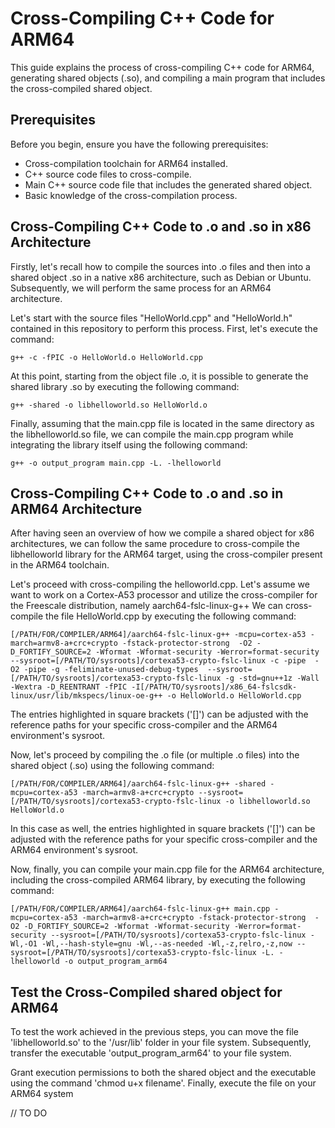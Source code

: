 # Cross-Compiling C++ Code for ARM64

This guide explains the process of cross-compiling C++ code for ARM64, generating shared objects (.so), and compiling a main program that includes the cross-compiled shared object.

## Prerequisites

Before you begin, ensure you have the following prerequisites:

- Cross-compilation toolchain for ARM64 installed.
- C++ source code files to cross-compile.
- Main C++ source code file that includes the generated shared object.
- Basic knowledge of the cross-compilation process.

## Cross-Compiling C++ Code to .o and .so in x86 Architecture

Firstly, let's recall how to compile the sources into .o files and then into a shared object .so in a native x86 architecture, such as Debian or Ubuntu. Subsequently, we will perform the same process for an ARM64 architecture.

Let's start with the source files "HelloWorld.cpp" and "HelloWorld.h" contained in this repository to perform this process. First, let's execute the command:

``` g++ -c -fPIC -o HelloWorld.o HelloWorld.cpp ```

At this point, starting from the object file .o, it is possible to generate the shared library .so by executing the following command:

``` g++ -shared -o libhelloworld.so HelloWorld.o ```

Finally, assuming that the main.cpp file is located in the same directory as the libhelloworld.so file, we can compile the main.cpp program while integrating the library itself using the following command:

``` g++ -o output_program main.cpp -L. -lhelloworld ```

## Cross-Compiling C++ Code to .o and .so in ARM64 Architecture

After having seen an overview of how we compile a shared object for x86 architectures, we can follow the same procedure to cross-compile the libhelloworld library for the ARM64 target, using the cross-compiler present in the ARM64 toolchain. 

Let's proceed with cross-compiling the helloworld.cpp. 
Let's assume we want to work on a Cortex-A53 processor and utilize the cross-compiler for the Freescale distribution, namely aarch64-fslc-linux-g++
We can cross-compile the file HelloWorld.cpp by executing the following command:

``` [/PATH/FOR/COMPILER/ARM64]/aarch64-fslc-linux-g++ -mcpu=cortex-a53 -march=armv8-a+crc+crypto -fstack-protector-strong  -O2 -D_FORTIFY_SOURCE=2 -Wformat -Wformat-security -Werror=format-security --sysroot=[/PATH/TO/sysroots]/cortexa53-crypto-fslc-linux -c -pipe  -O2 -pipe -g -feliminate-unused-debug-types  --sysroot=[/PATH/TO/sysroots]/cortexa53-crypto-fslc-linux -g -std=gnu++1z -Wall -Wextra -D_REENTRANT -fPIC -I[/PATH/TO/sysroots]/x86_64-fslcsdk-linux/usr/lib/mkspecs/linux-oe-g++ -o HelloWorld.o HelloWorld.cpp ```

The entries highlighted in square brackets ('[]') can be adjusted with the reference paths for your specific cross-compiler and the ARM64 environment's sysroot.

Now, let's proceed by compiling the .o file (or multiple .o files) into the shared object (.so) using the following command:

``` [/PATH/FOR/COMPILER/ARM64]/aarch64-fslc-linux-g++ -shared -mcpu=cortex-a53 -march=armv8-a+crc+crypto --sysroot=[/PATH/TO/sysroots]/cortexa53-crypto-fslc-linux -o libhelloworld.so HelloWorld.o ```

In this case as well, the entries highlighted in square brackets ('[]') can be adjusted with the reference paths for your specific cross-compiler and the ARM64 environment's sysroot.

Now, finally, you can compile your main.cpp file for the ARM64 architecture, including the cross-compiled ARM64 library, by executing the following command:

``` [/PATH/FOR/COMPILER/ARM64]/aarch64-fslc-linux-g++ main.cpp -mcpu=cortex-a53 -march=armv8-a+crc+crypto -fstack-protector-strong  -O2 -D_FORTIFY_SOURCE=2 -Wformat -Wformat-security -Werror=format-security --sysroot=[/PATH/TO/sysroots]/cortexa53-crypto-fslc-linux -Wl,-O1 -Wl,--hash-style=gnu -Wl,--as-needed -Wl,-z,relro,-z,now --sysroot=[/PATH/TO/sysroots]/cortexa53-crypto-fslc-linux -L. -lhelloworld -o output_program_arm64 ```

## Test the Cross-Compiled shared object for ARM64

To test the work achieved in the previous steps, you can move the file 'libhelloworld.so' to the '/usr/lib' folder in your file system. Subsequently, transfer the executable 'output_program_arm64' to your file system.

Grant execution permissions to both the shared object and the executable using the command 'chmod u+x filename'. Finally, execute the file on your ARM64 system



// TO DO
